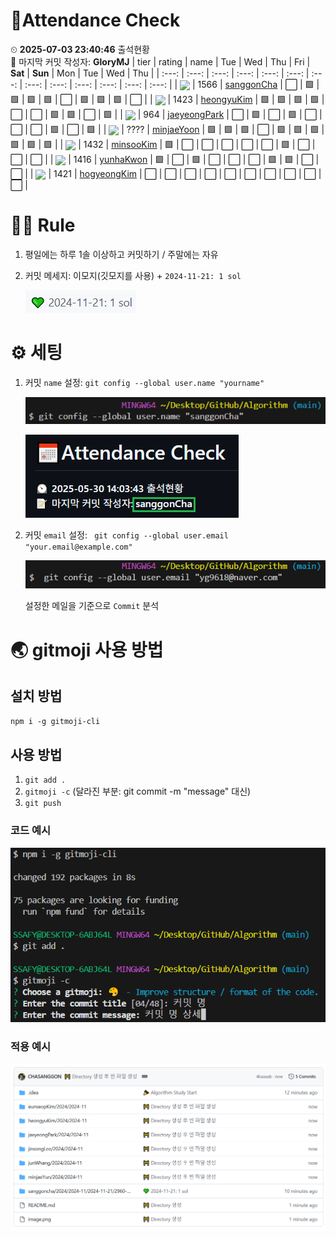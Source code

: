 <!-- Attendance Section -->
# 📅Attendance Check

⏲ **2025-07-03 23:40:46** 출석현황<br>📝 마지막 커밋 작성자: **GloryMJ**
| tier | rating | name | Tue | Wed | Thu | Fri | **Sat** | **Sun** | Mon | Tue | Wed | Thu |
| :---: | :---: | :---: | :---: | :---: | :---: | :---: | :---: | :---: | :---: | :---: | :---: | :---: |
| <img src="https://static.solved.ac/tier_small/15.svg" width="20" style="vertical-align: middle;" /> | 1566  | [sanggonCha](https://solved.ac/profile/yg9618) | ⬜ | 🟩 | 🟩 | 🟩 | 🟩 | ⬜ | 🟩 | 🟩 | 🟩 | ⬜ |
| <img src="https://static.solved.ac/tier_small/15.svg" width="20" style="vertical-align: middle;" /> | 1423  | [heongyuKim](https://solved.ac/profile/khg6436) | 🟩 | 🟩 | 🟩 | 🟩 | ⬜ | ⬜ | 🟩 | 🟩 | ⬜ | 🟩 |
| <img src="https://static.solved.ac/tier_small/12.svg" width="20" style="vertical-align: middle;" /> | 964  | [jaeyeongPark](https://solved.ac/profile/pjy980526) | ⬜ | 🟩 | ⬜ | 🟩 | ⬜ | ⬜ | ⬜ | 🟩 | ⬜ | 🟩 |
| <img src="https://static.solved.ac/tier_small/0.svg" width="20" style="vertical-align: middle;" /> | ????  | [minjaeYoon]( ) | 🟩 | 🟩 | 🟩 | ⬜ | 🟩 | 🟩 | 🟩 | 🟩 | 🟩 | 🟩 |
| <img src="https://static.solved.ac/tier_small/15.svg" width="20" style="vertical-align: middle;" /> | 1432  | [minsooKim](https://solved.ac/profile/kei03016) | 🟩 | ⬜ | ⬜ | ⬜ | ⬜ | ⬜ | 🟩 | ⬜ | ⬜ | ⬜ |
| <img src="https://static.solved.ac/tier_small/15.svg" width="20" style="vertical-align: middle;" /> | 1416  | [yunhaKwon](https://solved.ac/profile/ellen4421) | 🟩 | ⬜ | 🟩 | ⬜ | ⬜ | ⬜ | 🟩 | 🟩 | ⬜ | ⬜ |
| <img src="https://static.solved.ac/tier_small/15.svg" width="20" style="vertical-align: middle;" /> | 1421  | [hogyeongKim](https://solved.ac/profile/rlaghtl2) | ⬜ | ⬜ | ⬜ | ⬜ | ⬜ | ⬜ | ⬜ | ⬜ | ⬜ | ⬜ |

<!-- Rules Section -->
# 🏳‍🌈 Rule
1. 평일에는 하루 1솔 이상하고 커밋하기 / 주말에는 자유
2. 커밋 메세지: 이모지(깃모지를 사용) +  `2024-11-21: 1 sol`

    ![alt text](images/image-2.png)


# ⚙ 세팅
1. 커밋 `name` 설정: `git config --global user.name "yourname"`

    ![alt text](images/image-3.png)

    ![alt text](images/image-5.png)

2. 커밋 `email` 설정: ` git config --global user.email "your.email@example.com"`

    ![alt text](images/image-4.png)

    설정한 메일을 기준으로 `Commit` 분석

# 🌏 gitmoji 사용 방법
## 설치 방법
`npm i -g gitmoji-cli`

## 사용 방법
1. `git add .`
2. `gitmoji -c` (달라진 부분: git commit -m "message" 대신)
3. `git push`

### 코드 예시
![alt text](images/image.png)

### 적용 예시
![alt text](images/image-1.png)
